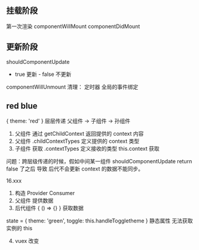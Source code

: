 ## 挂载阶段
第一次渲染
componentWillMount
componentDidMount

## 更新阶段

shouldComponentUpdate
- true 更新 - false 不更新

componentWillUnmount
清理： 定时器 全局的事件绑定

## red blue 
<!-- parent state -->
{
  theme: 'red'
}
层层传递
父组件 -> 子组件 -> 孙组件
1. 父组件 通过 getChildContext 返回提供的 context 内容
2. 父组件 .childContextTypes 定义提供的 context 类型
3. 子组件 获取 .contextTypes 定义接收的类型
this.context 获取

问题：跨层级传递的时候，假如中间某一组件 shouldComponentUpdate
  return false 了之后 导致 后代不会更新 context 的数据不能同步。

16.xxx
1. 构造 Provider Consumer
2. 父组件 <Provider value={}/> 提供数据
3. 后代组件 <Consumer>{ () => {} }</Consumer> 获取数据

state = {
  theme: 'green',
  toggle: this.handleToggletheme
}
静态属性 无法获取 实例的 this

4. vuex 改变 